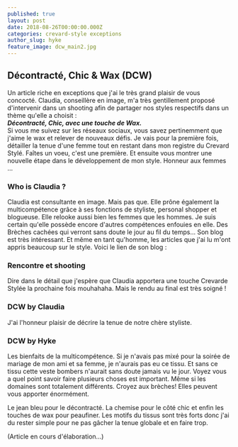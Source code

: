 ```yaml
---
published: true
layout: post
date: 2018-08-26T00:00:00.000Z
categories: crevard-style exceptions
author_slug: hyke
feature_image: dcw_main2.jpg
---
```

## Décontracté, Chic & Wax (DCW)

Un article riche en exceptions que j'ai le très grand plaisir de vous concocté. Claudia, conseillère en image, m'a très gentillement proposé d'intervenir dans un shooting afin de partager nos styles respectifs dans un thème qu'elle a choisit :  
***Décontracté, Chic, avec une touche de Wax.***  
Si vous me suivez sur les réseaux sociaux, vous savez pertinemment que j'aime le wax et relever de nouveaux défis. Je vais pour la première fois, détailler la tenue d'une femme tout en restant dans mon registre du Crevard Stylé. Faîtes un voeu, c'est une première. Et ensuite vous montrer une nouvelle étape dans le développement de mon style. Honneur aux femmes ... 

### Who is Claudia ?

Claudia est consultante en image. Mais pas que. Elle prône également la multicompétence grâce à ses fonctions de styliste, personal shopper et blogueuse. Elle relooke aussi bien les femmes que les hommes. Je suis certain qu'elle possède encore d'autres compétences enfouies en elle. Des Brèches cachées qui verront sans doute le jour au fil du temps... Son blog est très intéressant. Et même en tant qu'homme, les articles que j'ai lu m'ont appris beaucoup sur le style. Voici le lien de son blog :  

### Rencontre et shooting
Dire dans le détail que j'espère que Claudia apportera une touche Crevarde Stylée la prochaine fois mouhahaha. Mais le rendu au final est très soigné !

### DCW by Claudia

J'ai l'honneur plaisir de décrire la tenue de notre chère styliste. 

### DCW by Hyke

Les bienfaits de la multicompétence. Si je n'avais pas mixé pour la soirée de mariage de mon ami et sa femme, je n'aurais pas eu ce tissu. Et sans ce tissu cette veste bombers n'aurait sans doute jamais vu le jour. Voyez vous a quel point savoir faire plusieurs choses est important. Même si les domaines sont totalement différents. Croyez aux brèches! Elles peuvent vous apporter énormément. 

Le jean bleu pour le décontracté. La chemise pour le côté chic et enfin les touches de wax pour peaufiner. Les motifs du tissus sont très forts donc j'ai du rester simple pour ne pas gâcher la tenue globale et en faire trop.

(Article en cours d'élaboration...)
